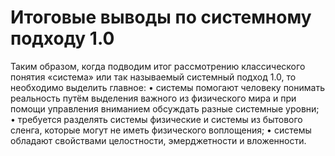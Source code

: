 # Итоговые выводы по системному подходу 1.0

Таким образом, когда подводим итог рассмотрению классического понятия «система» или так называемый системный подход 1.0, то необходимо выделить главное:
• системы помогают человеку понимать реальность путём выделения важного из физического мира и при помощи управления вниманием обсуждать разные системные уровни;
• требуется разделять системы физические и системы из бытового сленга, которые могут не иметь физического воплощения;
• системы обладают свойствами целостности, эмерджетности и вложенности.
